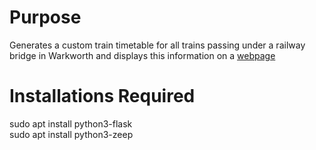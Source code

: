 # Purpose

Generates a custom train timetable for all trains passing under a railway bridge in Warkworth and displays this information on a [webpage](http://cpx.ovh)

# Installations Required

sudo apt install python3-flask
<br />
sudo apt install python3-zeep

